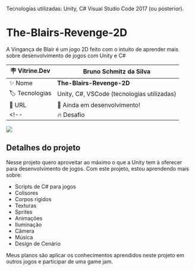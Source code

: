 Tecnologias utilizadas: Unity, C# Visual Studio Code 2017 (ou posterior).
# The-Blairs-Revenge-2D

A Vingança de Blair é um jogo 2D feito com o intuito de aprender mais sobre desenvolvimento de jogos com Unity e C# 

| :placard: Vitrine.Dev |  Bruno Schmitz da Silva  |
| -------------  | --- |
| :sparkles: Nome        | **The-Blairs-Revenge-2D**
| :label: Tecnologias | Unity, C#, VSCode (tecnologias utilizadas)
| :rocket: URL         | :construction: Ainda em desenvolvimento!
<!--| :fire: Desafio     | https://url-do-desafio.com.br-->

<!-- Inserir imagem com a #vitrinedev ao final do link -->
![](https://via.placeholder.com/1200x500.png?text=imagem+lindona+do+meu+projeto#vitrinedev)

## Detalhes do projeto

Nesse projeto quero aproveitar ao máximo o que a Unity tem à oferecer para desenvolvimento de jogos. 
Com este projeto, estou aprendendo mais sobre:
- Scripts de C# para jogos
- Colisores
- Corpos rigidos
- Texturas
- Sprites
- Animações
- Iluminação
- Câmera
- Música
- Design de Cenário

Meus planos são aplicar os conhecimentos aprendidos neste projeto em outros jogos e participar de uma game jam.
